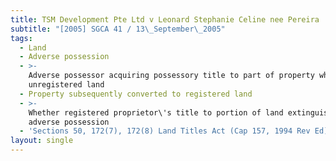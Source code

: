```yaml
---
title: TSM Development Pte Ltd v Leonard Stephanie Celine nee Pereira
subtitle: "[2005] SGCA 41 / 13\_September\_2005"
tags:
  - Land
  - Adverse possession
  - >-
    Adverse possessor acquiring possessory title to part of property which was
    unregistered land
  - Property subsequently converted to registered land
  - >-
    Whether registered proprietor\'s title to portion of land extinguished by
    adverse possession
  - 'Sections 50, 172(7), 172(8) Land Titles Act (Cap 157, 1994 Rev Ed)'
layout: single
---
```


